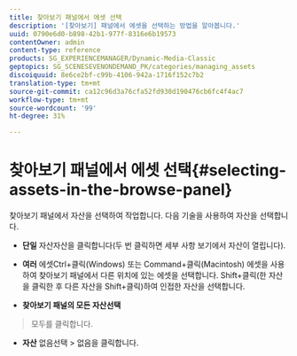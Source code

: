 ```yaml
---
title: 찾아보기 패널에서 에셋 선택
description: '[찾아보기] 패널에서 에셋을 선택하는 방법을 알아봅니다.'
uuid: 0790e6d0-b898-42b1-977f-8316e6b19573
contentOwner: admin
content-type: reference
products: SG_EXPERIENCEMANAGER/Dynamic-Media-Classic
geptopics: SG_SCENESEVENONDEMAND_PK/categories/managing_assets
discoiquuid: 8e6ce2bf-c99b-4106-942a-1716f152c7b2
translation-type: tm+mt
source-git-commit: ca12c96d3a76cfa52fd930d190476cb6fc4f4ac7
workflow-type: tm+mt
source-wordcount: '99'
ht-degree: 31%

---
```



# 찾아보기 패널에서 에셋 선택{#selecting-assets-in-the-browse-panel}

찾아보기 패널에서 자산을 선택하여 작업합니다. 다음 기술을 사용하여 자산을 선택합니다.

* **단일**
자산자산을 클릭합니다(두 번 클릭하면 세부 사항 보기에서 자산이 열립니다).

* **여러**
에셋Ctrl+클릭(Windows) 또는 Command+클릭(Macintosh) 에셋을 사용하여 찾아보기 패널에서 다른 위치에 있는 에셋을 선택합니다. Shift+클릭(한 자산을 클릭한 후 다른 자산을 Shift+클릭)하여 인접한 자산을 선택합니다.

* **찾아보기 패널의 모든 자산선택**
> 모두를 클릭합니다.

* **자산**
없음선택 > 없음을 클릭합니다.
